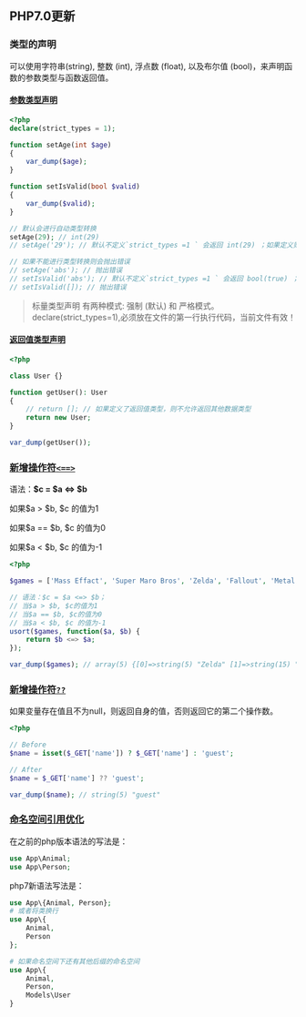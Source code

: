 ## PHP7.0更新

### 类型的声明

可以使用字符串(string), 整数 (int), 浮点数 (float), 以及布尔值 (bool)，来声明函数的参数类型与函数返回值。

#### [参数类型声明](/7.0/scalar_typehints.php)
```php
<?php
declare(strict_types = 1);

function setAge(int $age)
{
    var_dump($age);
}

function setIsValid(bool $valid)
{
    var_dump($valid);
}

// 默认会进行自动类型转换
setAge(29); // int(29)
// setAge('29'); // 默认不定义`strict_types =1 ` 会返回 int(29) ；如果定义则会抛出错误

// 如果不能进行类型转换则会抛出错误
// setAge('abs'); // 抛出错误
// setIsValid('abs'); // 默认不定义`strict_types =1 ` 会返回 bool(true) ；如果定义则会抛出错误
// setIsValid([]); // 抛出错误
```
> 标量类型声明 有两种模式: 强制 (默认) 和 严格模式。
declare(strict_types=1),必须放在文件的第一行执行代码，当前文件有效！


#### [返回值类型声明](/7.0/return_type_declarations.php)

```php
<?php

class User {}

function getUser(): User
{
    // return []; // 如果定义了返回值类型，则不允许返回其他数据类型
    return new User;
}

var_dump(getUser());
```

### [新增操作符`<==>`](/7.0/spaceships.php)



语法：**$c = $a <=> $b**

如果$a > $b, $c 的值为1

如果$a == $b, $c 的值为0

如果$a < $b, $c 的值为-1



```php
<?php

$games = ['Mass Effact', 'Super Maro Bros', 'Zelda', 'Fallout', 'Metal Gear'];

// 语法：$c = $a <=> $b；
// 当$a > $b, $c的值为1
// 当$a == $b, $c的值为0
// 当$a < $b, $c 的值为-1
usort($games, function($a, $b) {
    return $b <=> $a;
});

var_dump($games); // array(5) {[0]=>string(5) "Zelda" [1]=>string(15) "Super Maro Bros" [2]=>string(10) "Metal Gear" [3]=>string(11) "Mass Effact" [4]=>string(7) "Fallout"}
```

### [新增操作符`??`](/7.0/null_coalesce_operator.php)

如果变量存在值且不为null，则返回自身的值，否则返回它的第二个操作数。

```php
<?php

// Before
$name = isset($_GET['name']) ? $_GET['name'] : 'guest';

// After
$name = $_GET['name'] ?? 'guest';

var_dump($name); // string(5) "guest"
```

### [命名空间引用优化](/7.0/grouped_imports/index.php)

在之前的php版本语法的写法是：
```php
use App\Animal;
use App\Person;
```

php7新语法写法是：
```php
use App\{Animal, Person};
# 或者将类换行
use App\{
    Animal,
    Person
};

# 如果命名空间下还有其他后缀的命名空间
use App\{
    Animal,
    Person,
    Models\User
}
```
